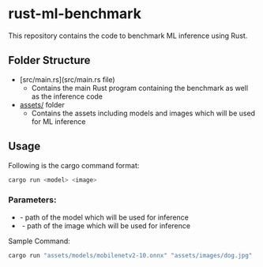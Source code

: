 # rust-ml-benchmark

This repository contains the code to benchmark ML inference using Rust.


## Folder Structure

- [src/main.rs](src/main.rs file)
    - Contains the main Rust program containing the benchmark as well as the inference code
- [assets/](assets/) folder
    - Contains the assets including models and images which will be used for ML inference

## Usage

Following is the cargo command format:

```bash
cargo run <model> <image>
```

### Parameters:
- <model> 
    - path of the model which will be used for inference

- <image>
    - path of the image which will be used for inference

Sample Command:
```bash
cargo run "assets/models/mobilenetv2-10.onnx" "assets/images/dog.jpg"
```